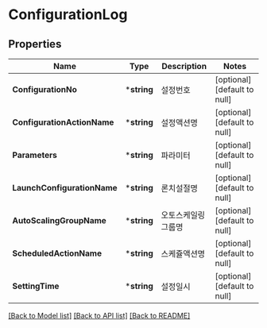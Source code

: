 # ConfigurationLog

## Properties
Name | Type | Description | Notes
------------ | ------------- | ------------- | -------------
**ConfigurationNo** | ***string** | 설정번호 | [optional] [default to null]
**ConfigurationActionName** | ***string** | 설정액션명 | [optional] [default to null]
**Parameters** | ***string** | 파라미터 | [optional] [default to null]
**LaunchConfigurationName** | ***string** | 론치설절명 | [optional] [default to null]
**AutoScalingGroupName** | ***string** | 오토스케일링그룹명 | [optional] [default to null]
**ScheduledActionName** | ***string** | 스케쥴액션명 | [optional] [default to null]
**SettingTime** | ***string** | 설정일시 | [optional] [default to null]

[[Back to Model list]](../README.md#documentation-for-models) [[Back to API list]](../README.md#documentation-for-api-endpoints) [[Back to README]](../README.md)


